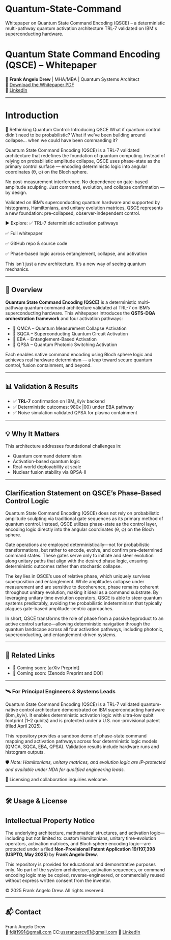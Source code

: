 # Quantum-State-Command
Whitepaper on Quantum State Command Encoding (QSCE) – a deterministic multi-pathway quantum activation architecture TRL-7 validated on IBM's superconducting hardware.
# Quantum State Command Encoding (QSCE) – Whitepaper

🚀 **Frank Angelo Drew** | MHA/MBA | Quantum Systems Architect  
📄 [Download the Whitepaper PDF](./QSCE_Whitepaper.pdf)  
🧠 [LinkedIn](https://www.linkedin.com/in/frank-drew-b2b83716b/) 

---
# Introduction 

🚀 Rethinking Quantum Control: Introducing QSCE
What if quantum control didn’t need to be probabilistic?
What if we’ve been building around collapse… when we could have been commanding it?

Quantum State Command Encoding (QSCE) is a TRL-7 validated architecture that redefines the foundation of quantum computing. Instead of relying on probabilistic amplitude collapse, QSCE uses phase-state as the primary control surface — encoding deterministic logic into angular coordinates (θ, φ) on the Bloch sphere.

No post-measurement interference. No dependence on gate-based amplitude sculpting.
Just command, evolution, and collapse confirmation — by design.

Validated on IBM’s superconducting quantum hardware and supported by histograms, Hamiltonians, and unitary evolution matrices, QSCE represents a new foundation: pre-collapsed, observer-independent control.

▶️ Explore:
✅ TRL-7 deterministic activation pathways

✅ Full whitepaper 

✅ GitHub repo & source code

✅ Phase-based logic across entanglement, collapse, and activation

This isn’t just a new architecture. It’s a new way of seeing quantum mechanics.

---

## 🧬 Overview

**Quantum State Command Encoding (QSCE)** is a deterministic multi-pathway quantum command architecture validated at TRL-7 on IBM’s superconducting hardware. This whitepaper introduces the **QSTS-DQA orchestration framework** and four activation pathways:

- 🔹 QMCA – Quantum Measurement Collapse Activation  
- 🔹 SQCA – Superconducting Quantum Circuit Activation  
- 🔹 EBA – Entanglement-Based Activation  
- 🔹 QPSA – Quantum Photonic Switching Activation  

Each enables native command encoding using Bloch sphere logic and achieves real hardware determinism — a leap toward secure quantum control, fusion containment, and beyond.

---

## 📊 Validation & Results

- ✅ **TRL-7** confirmation on IBM_Kyiv backend  
- ✅ Deterministic outcomes: 980x |00⟩ under EBA pathway  
- ✅ Noise simulation validated QPSA for plasma containment

---

## 💡 Why It Matters

This architecture addresses foundational challenges in:
- Quantum command determinism  
- Activation-based quantum logic  
- Real-world deployability at scale  
- Nuclear fusion stability via QPSA-II

---

## Clarification Statement on QSCE’s Phase-Based Control Logic

Quantum State Command Encoding (QSCE) does not rely on probabilistic amplitude sculpting via traditional gate sequences as its primary method of quantum control. Instead, QSCE utilizes phase-state as the control layer, encoding logic directly into the angular coordinates (θ, φ) on the Bloch sphere.

Gate operations are employed deterministically—not for probabilistic transformations, but rather to encode, evolve, and confirm pre-determined command states. These gates serve only to initiate and steer evolution along unitary paths that align with the desired phase logic, ensuring deterministic outcomes rather than stochastic collapse.

The key lies in QSCE’s use of relative phase, which uniquely survives superposition and entanglement. While amplitudes collapse under measurement and are sensitive to decoherence, phase remains coherent throughout unitary evolution, making it ideal as a command substrate. By leveraging unitary time evolution operators, QSCE is able to steer quantum systems predictably, avoiding the probabilistic indeterminism that typically plagues gate-based amplitude-centric approaches.

In short, QSCE transforms the role of phase from a passive byproduct to an active control surface—allowing deterministic navigation through the quantum landscape across all four activation pathways, including photonic, superconducting, and entanglement-driven systems.

---

## 🔗 Related Links

- 📰 Coming soon: [arXiv Preprint]
- 📰 Coming soon: [Zenodo Preprint and DOI]  
  
---


### 🛰️ For Principal Engineers & Systems Leads

Quantum State Command Encoding (QSCE) is a TRL-7 validated quantum-native control architecture demonstrated on IBM superconducting hardware (ibm_kyiv). It enables deterministic activation logic with ultra-low qubit footprint (1–2 qubits) and is protected under a U.S. non-provisional patent (filed April 2025).

This repository provides a sandbox demo of phase-state command mapping and activation pathways across four deterministic logic models (QMCA, SQCA, EBA, QPSA). Validation results include hardware runs and histogram outputs.

🛡️ *Note: Hamiltonians, unitary matrices, and evolution logic are IP-protected and available under NDA for qualified engineering leads.*

📩 Licensing and collaboration inquiries welcome.

---

## 🛠 Usage & License

## Intellectual Property Notice

The underlying architecture, mathematical structures, and activation logic—including but not limited to: custom Hamiltonians, unitary time-evolution operators, activation matrices, and Bloch sphere encoding logic—are protected under a filed **Non-Provisional Patent Application 19/197,398 (USPTO, May 2025)** by **Frank Angelo Drew**. 

This repository is provided for educational and demonstrative purposes only. No part of the system architecture, activation sequences, or command encoding logic may be copied, reverse-engineered, or commercially reused without express written consent from the inventor.

© 2025 Frank Angelo Drew. All rights reserved.

---

## 📬 Contact

Frank Angelo Drew  
📧 fdjt1991@gmail.com CC:ussrangercv61@gmail.com 
🔗 [LinkedIn](https://www.linkedin.com/in/frank-drew-b2b83716b/)
